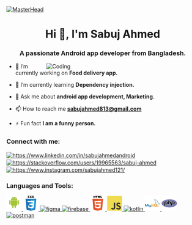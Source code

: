 [![MasterHead](https://1.bp.blogspot.com/-BC5REOdNzDU/XdW2Q3tTYFI/AAAAAAAAEao/wCTMj7VtRU4kUEBMBvFB_bYC90TqeWXEgCLcBGAsYHQ/s1600/2000_600px.gif)](https://media.tenor.com/rePDfDWO3XoAAAAd/hacking.gif)


<h1 align="center">Hi 👋, I'm Sabuj Ahmed</h1>
<h3 align="center">A passionate Android app developer from Bangladesh.</h3>

<img align="right" alt="Coding" width="400" src="https://media.tenor.com/rePDfDWO3XoAAAAd/hacking.gif">






- 🔭 I’m currently working on **Food delivery app.**

- 🌱 I’m currently learning **Dependency injection.**

- 💬 Ask me about **android app development, Marketing.**

- 📫 How to reach me **sabujahmed813@gmail.com**

- ⚡ Fun fact **I am a funny person.**





<h3 align="left">Connect with me:</h3>
<p align="left">
<a href="https://linkedin.com/in/sabujahmedandroid" target="blank"><img align="center" src="https://raw.githubusercontent.com/rahuldkjain/github-profile-readme-generator/master/src/images/icons/Social/linked-in-alt.svg" alt="https://www.linkedin.com/in/sabujahmedandroid" height="30" width="40" /></a>
<a href="https://stackoverflow.com/users/19965563/sabuj-ahmed" target="blank"><img align="center" src="https://raw.githubusercontent.com/rahuldkjain/github-profile-readme-generator/master/src/images/icons/Social/stack-overflow.svg" alt="https://stackoverflow.com/users/19965563/sabuj-ahmed" height="30" width="40" /></a>
<a href="https://instagram.com/sabujahmed121/" target="blank"><img align="center" src="https://raw.githubusercontent.com/rahuldkjain/github-profile-readme-generator/master/src/images/icons/Social/instagram.svg" alt="https://www.instagram.com/sabujahmed121/" height="30" width="40" /></a>
</p>

<h3 align="left">Languages and Tools:</h3>
<p align="left"> <a href="https://developer.android.com" target="_blank" rel="noreferrer"> <img src="https://raw.githubusercontent.com/devicons/devicon/master/icons/android/android-original-wordmark.svg" alt="android" width="40" height="40"/> </a> <a href="https://www.w3schools.com/css/" target="_blank" rel="noreferrer"> <img src="https://raw.githubusercontent.com/devicons/devicon/master/icons/css3/css3-original-wordmark.svg" alt="css3" width="40" height="40"/> </a> <a href="https://www.figma.com/" target="_blank" rel="noreferrer"> <img src="https://www.vectorlogo.zone/logos/figma/figma-icon.svg" alt="figma" width="40" height="40"/> </a> <a href="https://firebase.google.com/" target="_blank" rel="noreferrer"> <img src="https://www.vectorlogo.zone/logos/firebase/firebase-icon.svg" alt="firebase" width="40" height="40"/> </a> <a href="https://www.w3.org/html/" target="_blank" rel="noreferrer"> <img src="https://raw.githubusercontent.com/devicons/devicon/master/icons/html5/html5-original-wordmark.svg" alt="html5" width="40" height="40"/> </a> <a href="https://developer.mozilla.org/en-US/docs/Web/JavaScript" target="_blank" rel="noreferrer"> <img src="https://raw.githubusercontent.com/devicons/devicon/master/icons/javascript/javascript-original.svg" alt="javascript" width="40" height="40"/> </a> <a href="https://kotlinlang.org" target="_blank" rel="noreferrer"> <img src="https://www.vectorlogo.zone/logos/kotlinlang/kotlinlang-icon.svg" alt="kotlin" width="40" height="40"/> </a> <a href="https://www.mysql.com/" target="_blank" rel="noreferrer"> <img src="https://raw.githubusercontent.com/devicons/devicon/master/icons/mysql/mysql-original-wordmark.svg" alt="mysql" width="40" height="40"/> </a> <a href="https://www.php.net" target="_blank" rel="noreferrer"> <img src="https://raw.githubusercontent.com/devicons/devicon/master/icons/php/php-original.svg" alt="php" width="40" height="40"/> </a> <a href="https://postman.com" target="_blank" rel="noreferrer"> <img src="https://www.vectorlogo.zone/logos/getpostman/getpostman-icon.svg" alt="postman" width="40" height="40"/> </a> </p>
